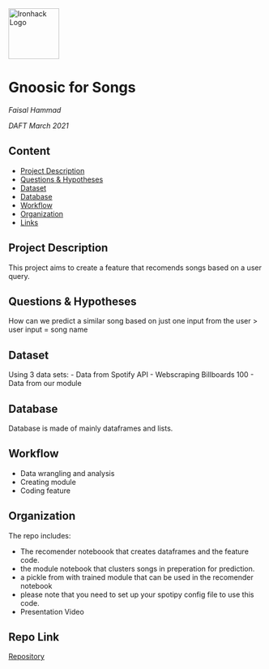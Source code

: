 <img src="https://bit.ly/2VnXWr2" alt="Ironhack Logo" width="100"/>

# Gnoosic for Songs
*Faisal Hammad*

*DAFT March 2021*

## Content
- [Project Description](#project-description)
- [Questions & Hypotheses](#questions-hypotheses)
- [Dataset](#dataset)
- [Database](#database)
- [Workflow](#workflow)
- [Organization](#organization)
- [Links](#links)


## Project Description
This project aims to create a feature that recomends songs based on a user query.

## Questions & Hypotheses
How can we predict a similar song based on just one input from the user > user input = song name

## Dataset
Using 3 data sets: 
    - Data from Spotify API
    - Webscraping Billboards 100
    - Data from our module

## Database
Database is made of mainly dataframes and lists.

## Workflow
 - Data wrangling and analysis
 - Creating module
 - Coding feature

## Organization
The repo includes:
 - The recomender noteboook that creates dataframes and the feature code.
 - the module notebook that clusters songs in preperation for prediction.
 - a pickle from with trained module that can be used in the recomender notebook
 - please note that you need to set up your spotipy config file to use this code.
 - Presentation Video

## Repo Link

[Repository](https://github.com/Faisal7ammad/Project-week-3-Recommendations)  

